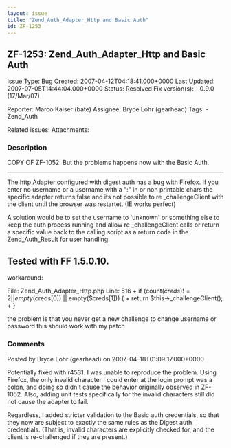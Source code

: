 ```yaml
---
layout: issue
title: "Zend_Auth_Adapter_Http and Basic Auth"
id: ZF-1253
---
```


ZF-1253: Zend\_Auth\_Adapter\_Http and Basic Auth
-------------------------------------------------

 Issue Type: Bug Created: 2007-04-12T04:18:41.000+0000 Last Updated: 2007-07-05T14:44:04.000+0000 Status: Resolved Fix version(s): - 0.9.0 (17/Mar/07)
 
 Reporter:  Marco Kaiser (bate)  Assignee:  Bryce Lohr (gearhead)  Tags: - Zend\_Auth
 
 Related issues: 
 Attachments: 
### Description

COPY OF ZF-1052. But the problems happens now with the Basic Auth.

- - - - - -

The http Adapter configured with digest auth has a bug with Firefox. If you enter no username or a username with a ":" in or non printable chars the specific adapter returns false and its not possible to re \_challengeClient with the client until the browser was restartet. (IE works perfect)

A solution would be to set the username to 'unknown' or something else to keep the auth process running and allow re \_challengeClient calls or return a specific value back to the calling script as a return code in the Zend\_Auth\_Result for user handling.

Tested with FF 1.5.0.10.
------------------------

workaround:

File: Zend\_Auth\_Adapter\_Http.php Line: 516 + if (count($creds)!=2 || empty($creds[0]) || empty($creds[1])) { + return $this->\_challengeClient(); + }

the problem is that you never get a new challenge to change username or password this should work with my patch

 

 

### Comments

Posted by Bryce Lohr (gearhead) on 2007-04-18T01:09:17.000+0000

Potentially fixed with r4531. I was unable to reproduce the problem. Using Firefox, the only invalid character I could enter at the login prompt was a colon, and doing so didn't cause the behavior originally observed in ZF-1052. Also, adding unit tests specifically for the invalid characters still did not cause the adapter to fail.

Regardless, I added stricter validation to the Basic auth credentials, so that they now are subject to exactly the same rules as the Digest auth credentials. (That is, invalid characters are explicitly checked for, and the client is re-challenged if they are present.)

 

 